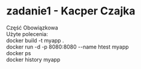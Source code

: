 # zadanie1 - Kacper Czajka

Część Obowiązkowa  
Użyte polecenia:  
docker build -t myapp .  
docker run -d -p 8080:8080 --name htest myapp  
docker ps  
docker history myapp  
